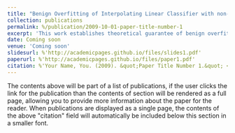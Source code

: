 ```yaml
---
title: "Benign Overfitting of Interpolating Linear Classifier with non-subGaussian Mixtures"
collection: publications
permalink: %/publication/2009-10-01-paper-title-number-1
excerpt: 'This work establishes theoretical guarantee of benign overfitting of binary linear classification, identifies phase transition in over-paramtrized regime, and provides geometric intuition behind surprising phenomenon.'
date: Coming soon
venue: 'Coming soon'
slidesurl: %'http://academicpages.github.io/files/slides1.pdf'
paperurl: %'http://academicpages.github.io/files/paper1.pdf'
citation: %'Your Name, You. (2009). &quot;Paper Title Number 1.&quot; <i>Journal 1</i>. 1(1).'
---
```


The contents above will be part of a list of publications, if the user clicks the link for the publication than the contents of section will be rendered as a full page, allowing you to provide more information about the paper for the reader. When publications are displayed as a single page, the contents of the above "citation" field will automatically be included below this section in a smaller font.